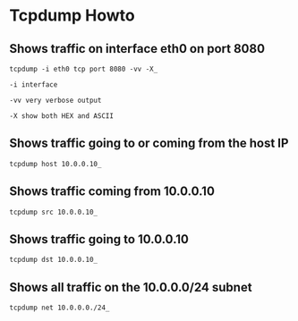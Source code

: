 Tcpdump Howto
=============

Shows traffic on interface eth0 on port 8080
------

	tcpdump -i eth0 tcp port 8080 -vv -X_

	-i interface

	-vv very verbose output

	-X show both HEX and ASCII

Shows traffic going to or coming from the host IP
-----

	tcpdump host 10.0.0.10_

Shows traffic coming from 10.0.0.10
----

	tcpdump src 10.0.0.10_

Shows traffic going to 10.0.0.10
----
	
	tcpdump dst 10.0.0.10_

Shows all traffic on the 10.0.0.0/24 subnet
----

	tcpdump net 10.0.0.0./24_
